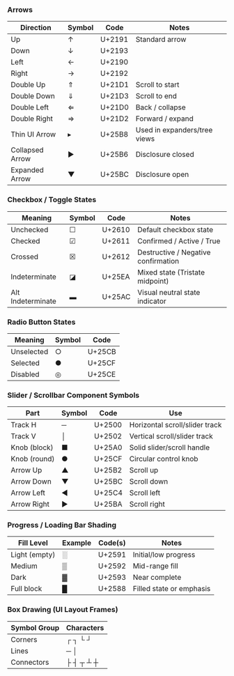 ### Arrows

| Direction        | Symbol | Code     | Notes                        |
|------------------|--------|----------|------------------------------|
| Up               | ↑      | U+2191   | Standard arrow               |
| Down             | ↓      | U+2193   |                              |
| Left             | ←      | U+2190   |                              |
| Right            | →      | U+2192   |                              |
| Double Up        | ⇑      | U+21D1   | Scroll to start              |
| Double Down      | ⇓      | U+21D3   | Scroll to end                |
| Double Left      | ⇐      | U+21D0   | Back / collapse              |
| Double Right     | ⇒      | U+21D2   | Forward / expand             |
| Thin UI Arrow    | ▸      | U+25B8   | Used in expanders/tree views |
| Collapsed Arrow  | ▶      | U+25B6   | Disclosure closed            |
| Expanded Arrow   | ▼      | U+25BC   | Disclosure open              |

### Checkbox / Toggle States

| Meaning         | Symbol | Code     | Notes                                 |
|----------------|--------|----------|---------------------------------------|
| Unchecked       | ☐      | U+2610   | Default checkbox state                |
| Checked         | ☑      | U+2611   | Confirmed / Active / True             |
| Crossed         | ☒      | U+2612   | Destructive / Negative confirmation   |
| Indeterminate   | ◪      | U+25EA   | Mixed state (Tristate midpoint)       |
| Alt Indeterminate | ▬    | U+25AC   | Visual neutral state indicator        |

### Radio Button States

| Meaning     | Symbol | Code     |
|------------|--------|----------|
| Unselected  | ○      | U+25CB   |
| Selected    | ●      | U+25CF   |
| Disabled    | ◎      | U+25CE   |

### Slider / Scrollbar Component Symbols

| Part       | Symbol | Code     | Use                                |
|------------|--------|----------|------------------------------------|
| Track H    | ─      | U+2500   | Horizontal scroll/slider track     |
| Track V    | │      | U+2502   | Vertical scroll/slider track       |
| Knob (block) | ■    | U+25A0   | Solid slider/scroll handle         |
| Knob (round) | ●    | U+25CF   | Circular control knob              |
| Arrow Up   | ▲      | U+25B2   | Scroll up                          |
| Arrow Down | ▼      | U+25BC   | Scroll down                        |
| Arrow Left | ◄      | U+25C4   | Scroll left                        |
| Arrow Right| ►      | U+25BA   | Scroll right                       |

### Progress / Loading Bar Shading

| Fill Level   | Example | Code(s)  | Notes                      |
|--------------|---------|----------|----------------------------|
| Light (empty) | ░       | U+2591   | Initial/low progress       |
| Medium        | ▒       | U+2592   | Mid-range fill             |
| Dark          | ▓       | U+2593   | Near complete              |
| Full block    | █       | U+2588   | Filled state or emphasis   |

### Box Drawing (UI Layout Frames)

| Symbol Group | Characters                      |
|-------------|----------------------------------|
| Corners     | ┌ ┐ └ ┘                          |
| Lines       | ─ │                              |
| Connectors  | ├ ┤ ┬ ┴ ┼                        |

